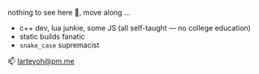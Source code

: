 nothing to see here 🙈, move along ...

- c++ dev, lua junkie, some JS (all self-taught — no college education)
- static builds fanatic
- `snake_case` supremacist

📫 larteyoh@pm.me
